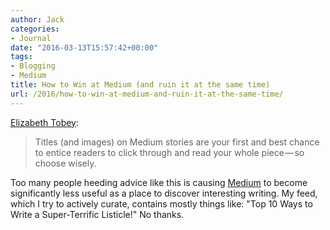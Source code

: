 ```yaml
---
author: Jack
categories:
- Journal
date: "2016-03-13T15:57:42+00:00"
tags:
- Blogging
- Medium
title: How to Win at Medium (and ruin it at the same time)
url: /2016/how-to-win-at-medium-and-ruin-it-at-the-same-time/
---
```


[Elizabeth Tobey][1]:

> Titles (and images) on Medium stories are your first and best chance to entice readers to click through and read your whole piece — so choose wisely.

Too many people heeding advice like this is causing [Medium][2] to become significantly less useful as a place to discover interesting writing. My feed, which I try to actively curate, contains mostly things like: "Top 10 Ways to Write a Super-Terrific Listicle!" No thanks.

 [1]: https://medium.com/talkback/how-to-win-at-medium-d662e11b0373#.ormid65vn
 [2]: http://medium.com